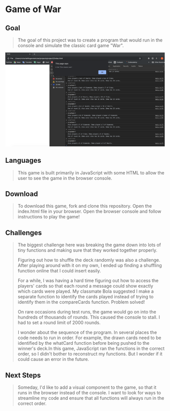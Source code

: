 # **Game of War** 

##  **Goal** 
>The goal of this project was to create a program that would run in the console and simulate the classic card game "War".

![Game Screenshot](gameScreenshot.png "Game Screenshot")

##  **Languages** 
>This game is built primarily in JavaScript with some HTML to allow the user to see the game in the browser console. 

##  **Download** 
> To download this game, fork and clone this repository. Open the index.html file in your browser. Open the browser console and follow instructions to play the game!

##  **Challenges** 
>The biggest challenge here was breaking the game down into lots of tiny functions and making sure that they worked together properly. 
>
>Figuring out how to shuffle the deck randomly was also a challenge. After playing around with it on my own, I ended up finding a shuffling function online that I could insert easily.
>
>For a while, I was having a hard time figuring out how to access the players' cards so that each round a message could show exactly which cards were played. My classmate Bola suggested I make a separate function to identify the cards played instead of trying to identify them in the compareCards function. Problem solved!
>
>On rare occasions during test runs, the game would go on into the hundreds of thousands of rounds. This caused the console to stall. I had to set a round limit of 2000 rounds. 
>
>I wonder about the sequence of the program. In several places the code needs to run in order. For example, the drawn cards need to be identified by the whatCard function before being pushed to the winner's deck.In this game, JavaScript ran the functions in the correct order, so I didn't bother to reconstruct my functions. But I wonder if it could cause an error in the future.

##  **Next Steps** 
> Someday, I'd like to add a visual component to the game, so that it runs in the browser instead of the console. I want to look for ways to streamline my code and ensure that all functions will always run in the correct order. 


